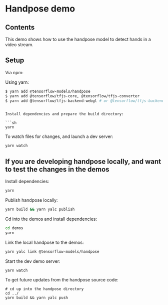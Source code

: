 # Handpose demo

## Contents

This demo shows how to use the handpose model to detect hands in a video stream.

## Setup

Via npm:

Using yarn:
```sh
$ yarn add @tensorflow-models/handpose
$ yarn add @tensorflow/tfjs-core, @tensorflow/tfjs-converter
$ yarn add @tensorflow/tfjs-backend-webgl # or @tensorflow/tfjs-backend-wasm
```

```

Install dependencies and prepare the build directory:

```sh
yarn
```

To watch files for changes, and launch a dev server:

```sh
yarn watch
```

## If you are developing handpose locally, and want to test the changes in the demos


Install dependencies:
```sh
yarn
```

Publish handpose locally:
```sh
yarn build && yarn yalc publish
```

Cd into the demos and install dependencies:

```sh
cd demos
yarn
```

Link the local handpose to the demos:
```sh
yarn yalc link @tensorflow-models/handpose
```

Start the dev demo server:
```sh
yarn watch
```

To get future updates from the handpose source code:
```
# cd up into the handpose directory
cd ../
yarn build && yarn yalc push
```
